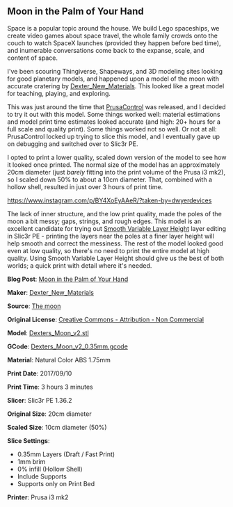 ## Moon in the Palm of Your Hand

Space is a popular topic around the house. We build Lego spaceships, we create video
games about space travel, the whole family crowds onto the couch to watch SpaceX launches (provided they
happen before bed time), and inumerable conversations come back to the expanse, scale, and
content of space.

I've been scouring Thingiverse, Shapeways, and 3D modeling sites looking for good
planetary models, and happened upon a model of the moon with accurate cratering by [Dexter_New_Materials](https://www.thingiverse.com/Dexter_New_Materials). This
looked like a great model for teaching, playing, and exploring. 

This was just around the time that [PrusaControl](http://www.prusaprinters.org/prusacontrol-release/) was released, and I decided to try it out
with this model. Some things worked well: material estimations and model print time
estimates looked accurate (and high: 20+ hours for a full scale and quality print). Some
things worked not so well. Or not at all: PrusaControl locked up trying to slice
this model, and I eventually gave up on debugging and switched over to Slic3r PE.

I opted to print a lower quality, scaled down version of the model to see how it
looked once printed. The normal size of the model has an approximately 20cm diameter (just _barely_ fitting
into the print volume of the Prusa i3 mk2), so I scaled down 50% to about a 10cm
diameter. That, combined with a hollow shell, resulted in just over 3 hours of print
time.

https://www.instagram.com/p/BY4XoEyAAeR/?taken-by=dwyerdevices

The lack of inner structure, and the low print quality, made the poles of the moon
a bit messy; gaps, strings, and rough edges. This model is an excellent candidate
for trying out [Smooth Variable Layer Height](http://www.prusaprinters.org/smooth-variable-layer-height-awesome-supports-slic3r-prusa-edition/) layer
editing in Slic3r PE - printing the layers near the poles at a finer layer height
will help smooth and correct the messiness. The rest of the model looked good even
at low quality, so there's no need to print the entire model at high quality. Using
Smooth Variable Layer Height should give us the best of both worlds; a quick print with
detail where it's needed.

**Blog Post**: [Moon in the Palm of Your Hand](http://www.dwyerdevices.com/2017/09/14/moon-in-the-palm-of-your-hand/)

**Maker**: [Dexter_New_Materials](https://www.thingiverse.com/Dexter_New_Materials)

**Source**: [The moon](https://www.thingiverse.com/thing:1014620)

**Original License**: [Creative Commons - Attribution - Non Commercial](http://creativecommons.org/licenses/by-nc/3.0/)

**Model**: [Dexters_Moon_v2.stl](https://www.thingiverse.com/download:1600569)

**GCode**: [Dexters_Moon_v2_0.35mm.gcode](https://github.com/dwyerdevices/prints/blob/master/2017/09/Moon/Dexters_Moon_v2_0.35mm.gcode)

**Material**: Natural Color ABS 1.75mm

**Print Date**: 2017/09/10

**Print Time**: 3 hours 3 minutes

**Slicer**: Slic3r PE 1.36.2

**Original Size**: 20cm diameter

**Scaled Size**: 10cm diameter (50%)

**Slice Settings**:

 - 0.35mm Layers (Draft / Fast Print)
 - 1mm brim
 - 0% infill (Hollow Shell)
 - Include Supports
 - Supports only on Print Bed
 

**Printer**: Prusa i3 mk2
